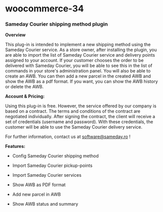 # woocommerce-34
<h3> Sameday Courier shipping method plugin </h3>

<strong> Overview </strong>

<p> This plug-in is intended to implement a new shipping method using the Sameday Courier service.  As a store owner, after installing the plugin, you are able to import the list of Sameday Courier service and delivery points assigned to your account.   If your customer chooses the order to be delivered with Sameday Courier, you will be able to see this in the list of commands in your store's administration panel.  You will also be able to create an AWB. You can then add a new parcel in the created AWB and show the AWB as a pdf format.   If you want, you can show the AWB history or delete the AWB.</p>


<strong> Account & Pricing: </strong>

<p> Using this plug-in is free. However, the service offered by our company is based on a contract. The terms and conditions of the contract are negotiated individually. After signing the contract, the client will receive a set of credentials (username and password). With these credentials, the customer will be able to use the Sameday Courier delivery service. </p>

For further information, contact us at software@sameday.ro !

<strong> Features: </strong> 

<ul>
    <li> Config Sameday Courier shipping method </li>  
</ul>
<ul>
    <li> Import Sameday Courier pickup-points </li>  
</ul>
<ul>
    <li> Import Sameday Courier services </li>  
</ul>
<ul>
    <li> Show AWB as PDF format </li>  
</ul>
<ul>
    <li> Add new parcel in AWB </li>  
</ul>
<ul>
    <li> Show AWB status and summary </li>  
</ul>
